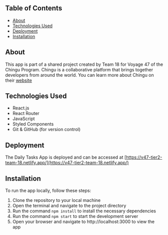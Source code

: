 ## Table of Contents
- [About](#about)
- [Technologies Used](#technologies-used)
- [Deployment](#deployment)
- [Installation](#installation)

## About

This app is part of a shared project created by Team 18 for Voyage 47 of the Chingu Program. Chingu is a collaborative platform that brings together developers from around the world. You can learn more about Chingu on their [website](https://www.chingu.io/)


## Technologies Used

- React.js
- React Router
- JavaScript
- Styled Components
- Git & GitHub (for version control)


## Deployment

The Daily Tasks App is deployed and can be accessed at [https://v47-tier2-team-18.netlify.app/](https://v47-tier2-team-18.netlify.app/)

## Installation

To run the app locally, follow these steps:

1. Clone the repository to your local machine
2. Open the terminal and navigate to the project directory
3. Run the command `npm install` to install the necessary dependencies
4. Run the command `npm start` to start the development server
5. Open your browser and navigate to http://localhost:3000 to view the app